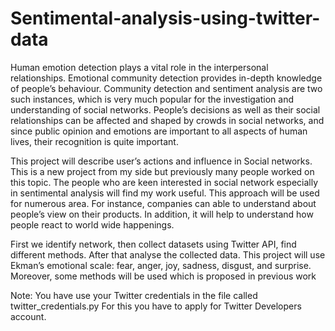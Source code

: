 # Sentimental-analysis-using-twitter-data


Human emotion detection plays a vital role in the interpersonal relationships. 
Emotional community detection provides in-depth knowledge of people’s 
behaviour. Community detection and sentiment analysis are two such 
instances, which is very much popular for the investigation and understanding 
of social networks. People’s decisions as well as their social relationships can 
be affected and shaped by crowds in social networks, and since public opinion 
and emotions are important to all aspects of human lives, their recognition is 
quite important.

This project will describe user’s actions and influence in Social networks.
This is a new project from my side but previously many people worked on 
this topic. The people who are keen interested in social network especially in 
sentimental analysis will find my work useful.
This approach will be used for numerous area. For instance, companies can 
able to understand about people’s view on their products. In addition, it will 
help to understand how people react to world wide happenings.

First we identify network, then collect datasets using Twitter API, find 
different methods. After that analyse the collected data.
This project will use Ekman’s emotional scale: fear, anger, joy, sadness, 
disgust, and surprise. Moreover, some methods will be used which is proposed 
in previous work


Note: You have use your Twitter credentials in the file called twitter_credentials.py
For this you have to apply for Twitter Developers account.
